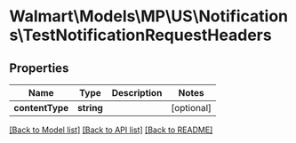 # Walmart\Models\MP\US\Notifications\TestNotificationRequestHeaders

## Properties

Name | Type | Description | Notes
------------ | ------------- | ------------- | -------------
**contentType** | **string** |  | [optional]


[[Back to Model list]](./) [[Back to API list]](../../../../../README.md#supported-apis) [[Back to README]](../../../../../README.md)
